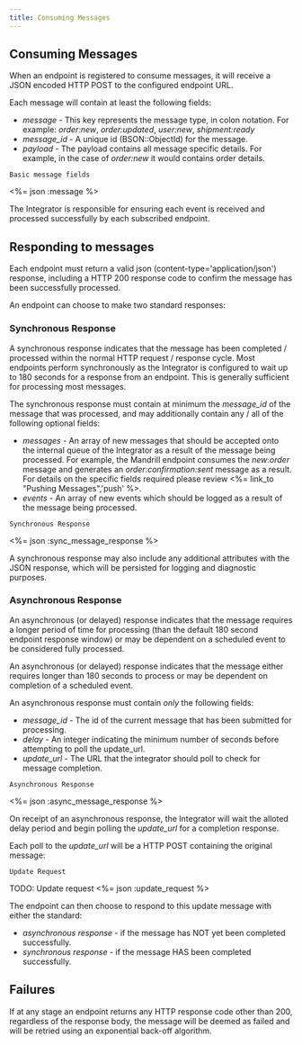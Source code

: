 ```yaml
---
title: Consuming Messages
---
```


## Consuming Messages

When an endpoint is registered to consume messages, it will receive a JSON encoded HTTP POST to the configured endpoint URL.

Each message will contain at least the following fields:

* _message_ - This key represents the message type, in colon notation. For example: _order:new_, _order:updated_, _user:new_, _shipment:ready_
* _message_id_ - A unique id (BSON::ObjectId) for the message.
* _payload_ - The payload contains all message specific details. For example, in the case of _order:new_ it would contains order details.

<pre class="headers"><code>Basic message fields</code></pre>
<%= json :message %>

The Integrator is responsible for ensuring each event is received and processed successfully by each subscribed endpoint.


## Responding to messages

Each endpoint must return a valid json (content-type='application/json') response, including a HTTP 200 response code to confirm the message has been successfully processed.

An endpoint can choose to make two standard responses:

### Synchronous Response

A synchronous response indicates that the message has been completed / processed within the normal HTTP request / response cycle. Most endpoints perform synchronously as the Integrator is configured to wait up to 180 seconds for a response from an endpoint. This is generally sufficient for processing most messages.

The synchronous response must contain at minimum the _message_id_ of the message that was processed, and may additionally contain any / all of the following optional fields:

* _messages_ - An array of new messages that should be accepted onto the internal queue of the Integrator as a result of the message being processed. For example, the Mandrill endpoint consumes the _new:order_ message and generates an _order:confirmation:sent_ message as a result. For details on the specific fields required please review <%= link_to "Pushing Messages",'push' %>.
* _events_ - An array of new events which should be logged as a result of the message being processed.

<pre class="headers"><code>Synchronous Response</code></pre>
<%= json :sync_message_response %>

A synchronous response may also include any additional attributes with the JSON response, which will be persisted for logging and diagnostic purposes.

### Asynchronous Response

An asynchronous (or delayed) response indicates that the message requires a longer period of time for processing (than the default 180 second endpoint response window) or may be dependent on a scheduled event to be considered fully processed.

An asynchronous (or delayed) response indicates that the message either requires longer than 180 seconds to process or may be dependent on completion of a scheduled event. 

An asynchronous response must contain _only_ the following fields:

* _message_id_ - The id of the current message that has been submitted for processing.
* _delay_ - An integer indicating the minimum number of seconds before attempting to poll the update_url.
* _update_url_ - The URL that the integrator should poll to check for message completion.

<pre class="headers"><code>Asynchronous Response</code></pre>
<%= json :async_message_response %>

On receipt of an asynchronous response, the Integrator will wait the alloted delay period and begin polling the _update_url_ for a completion response.

Each poll to the _update_url_ will be a HTTP POST containing the original message:

<pre class="headers"><code>Update Request</code></pre>
TODO: Update request
<%= json :update_request %>

The endpoint can then choose to respond to this update message with either the standard:

* _asynchronous response_ - if the message has NOT yet been completed successfully.
* _synchronous response_ - if the message HAS been completed successfully.

## Failures

If at any stage an endpoint returns any HTTP response code other than 200, regardless of the response body, the message will be deemed as failed and will be retried using an exponential back-off algorithm.
